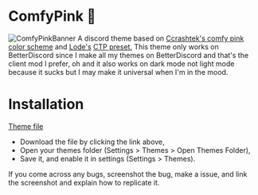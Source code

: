 # ComfyPink 🌺
![ComfyPinkBanner](https://user-images.githubusercontent.com/72931279/121209716-14ad4680-c849-11eb-8f45-60fc71bd890e.png)
A discord theme based on [Ccrashtek's comfy pink color scheme](https://github.com/ccrashtek/Comfy-theme-pink) and [Lode's](https://github.com/Leeprky/Lode) [CTP preset.](https://camo.githubusercontent.com/95e47b06620c7db940af55ac07bae5fba226b867b340fef6d46e83c96ec3cdbb/68747470733a2f2f692e696d6775722e636f6d2f395851646470442e706e67) This theme only works on BetterDiscord since I make all my themes on BetterDiscord and that's the client mod I prefer, oh and it also works on dark mode not light mode because it sucks but I may make it universal when I'm in the mood.

# Installation
[Theme file](https://github.com/Ryoncord/ComfyPink/blob/main/ComfyPinkEarlyRelease.theme.css)
- Download the file by clicking the link above,
- Open your themes folder (Settings > Themes > Open Themes Folder),
- Save it, and enable it in settings (Settings > Themes).

If you come across any bugs, screenshot the bug, make a issue, and link the screenshot and explain how to replicate it.
